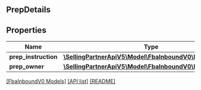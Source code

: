 ## PrepDetails

## Properties

Name | Type | Description | Notes
------------ | ------------- | ------------- | -------------
**prep_instruction** | [**\SellingPartnerApiV5\Model\FbaInboundV0\PrepInstruction**](PrepInstruction.md) |  |
**prep_owner** | [**\SellingPartnerApiV5\Model\FbaInboundV0\PrepOwner**](PrepOwner.md) |  |

[[FbaInboundV0 Models]](../) [[API list]](../../Api) [[README]](../../../README.md)
